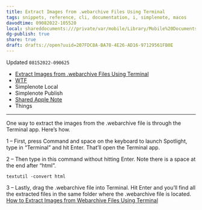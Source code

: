 ```yaml
---
title: Extract Images from .webarchive Files Using Terminal
tags: snippets, reference, cli, documentation, i, simplenote, macos
davodtime: 09082022-105520
local: shareddocuments:///private/var/mobile/Library/Mobile%20Documents/iCloud~md~obsidian/Documents/OBSHIDDIAN/drafts/207FDC8A-BA78-4E26-AD16-97129561FB0E.md
dg-publish: true
share: true
draft: drafts://open?uuid=207FDC8A-BA78-4E26-AD16-97129561FB0E
---
```

Updated `08152022-090625`

- [Extract Images from .webarchive Files Using Terminal](drafts://open?uuid=CAABBB06-186C-437D-BC30-65844BDBEC2B)
- [WTF](https://davidblue.wtf/drafts/CAABBB06-186C-437D-BC30-65844BDBEC2B.html)
- Simplenote Local
- Simplenote Publish
- [Shared Apple Note](https://www.icloud.com/notes/0749MgKoLapL1mUmV6I3gdKpQ#Extracting_content_from_.webarchive_files_with_Terminal)
- Things

---


One way to extract the images from the .webarchive file is through the Terminal app.
Here’s how.

1 – First, press Command and space on the keyboard to launch Spotlight, type in “Terminal” and hit Enter. That’ll open the Terminal app.

2 – Then type in this command without hitting Enter. Note there is a space at the end after “html”. 

`textutil -convert html`

3 – Lastly, drag the .webarchive file into Terminal. Hit Enter and you’ll find all the extracted files in the same folder where the .webarchive file is located.
[How to Extract Images from Webarchive Files Using Terminal](https://badcoffee.club/how-to-extract-images-from-webarchive-file-using-terminal/)